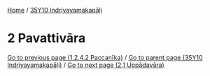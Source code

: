 
[Home](/) / [35Y10 Indriyayamakapāḷi](../35Y10.md)

# 2 Pavattivāra


[Go to previous page (1.2.4.2 Paccanīka)](1/1.2/1.2.4/1.2.4.2.md) / [Go to parent page (35Y10 Indriyayamakapāḷi)](0.md) / [Go to next page (2.1 Uppādavāra)](2/2.1.md)


